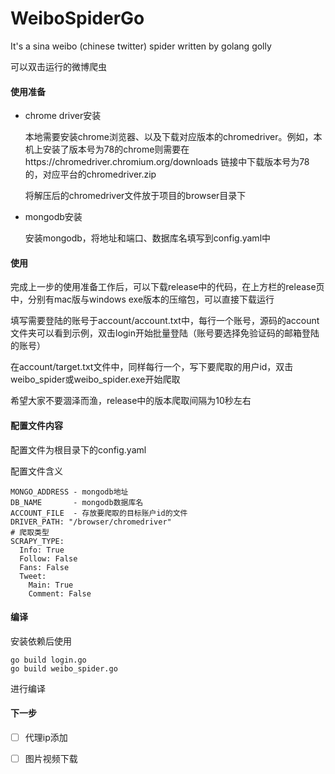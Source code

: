 # WeiboSpiderGo

It's a sina weibo (chinese twitter) spider written by golang golly

可以双击运行的微博爬虫

#### 使用准备

- chrome driver安装

  本地需要安装chrome浏览器、以及下载对应版本的chromedriver。例如，本机上安装了版本号为78的chrome则需要在https://chromedriver.chromium.org/downloads 链接中下载版本号为78的，对应平台的chromedriver.zip

  将解压后的chromedriver文件放于项目的browser目录下

- mongodb安装

  安装mongodb，将地址和端口、数据库名填写到config.yaml中

#### 使用

完成上一步的使用准备工作后，可以下载release中的代码，在上方栏的release页中，分别有mac版与windows exe版本的压缩包，可以直接下载运行

填写需要登陆的账号于account/account.txt中，每行一个账号，源码的account文件夹可以看到示例，双击login开始批量登陆（账号要选择免验证码的邮箱登陆的账号）

在account/target.txt文件中，同样每行一个，写下要爬取的用户id，双击weibo_spider或weibo_spider.exe开始爬取

希望大家不要涸泽而渔，release中的版本爬取间隔为10秒左右

#### 配置文件内容

配置文件为根目录下的config.yaml

配置文件含义

```
MONGO_ADDRESS - mongodb地址
DB_NAME       - mongodb数据库名
ACCOUNT_FILE  - 存放要爬取的目标账户id的文件
DRIVER_PATH: "/browser/chromedriver"
# 爬取类型
SCRAPY_TYPE:
  Info: True
  Follow: False
  Fans: False
  Tweet:
    Main: True
    Comment: False
```







#### 编译

安装依赖后使用

```
go build login.go
go build weibo_spider.go
```

进行编译

#### 下一步

- [ ] 代理ip添加
- [ ] 图片视频下载


